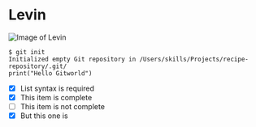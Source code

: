 # Levin
![Image of Levin](https://d1nmxxg9d5tdo.cloudfront.net/7910/bio_image/9e2767dde8d22cebf1530a3d9b82a5a6f22019dd/medium/unnamed.jpg?1715999550)
```
$ git init
Initialized empty Git repository in /Users/skills/Projects/recipe-repository/.git/
print("Hello Gitworld")
```
- [x] List syntax is required
- [x] This item is complete
- [ ] This item is not complete
- [x] But this one is
